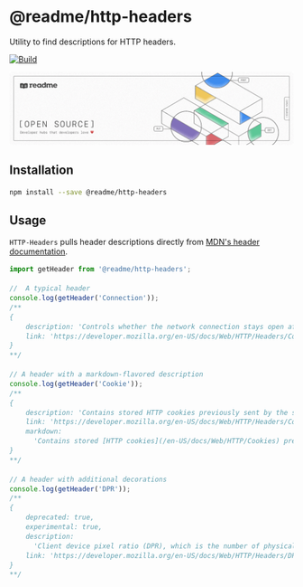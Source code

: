 # @readme/http-headers

Utility to find descriptions for HTTP headers.

[![Build](https://github.com/readmeio/http-headers/workflows/CI/badge.svg)](https://github.com/readmeio/http-headers)

[![](https://raw.githubusercontent.com/readmeio/.github/main/oss-header.png)](https://readme.io)

## Installation

```sh
npm install --save @readme/http-headers
```

## Usage

`HTTP-Headers` pulls header descriptions directly from [MDN's header documentation](https://developer.mozilla.org/en-US/docs/Web/HTTP/Headers).

```js
import getHeader from '@readme/http-headers';

//  A typical header
console.log(getHeader('Connection'));
/**
{
    description: 'Controls whether the network connection stays open after the current transaction finishes.',
    link: 'https://developer.mozilla.org/en-US/docs/Web/HTTP/Headers/Connection',
}
**/

// A header with a markdown-flavored description
console.log(getHeader('Cookie'));
/**
{
    description: 'Contains stored HTTP cookies previously sent by the server with the Set-Cookie header.',
    link: 'https://developer.mozilla.org/en-US/docs/Web/HTTP/Headers/Cookie',
    markdown:
      'Contains stored [HTTP cookies](/en-US/docs/Web/HTTP/Cookies) previously sent by the server with the "Set-Cookie" header',
}
**/

// A header with additional decorations
console.log(getHeader('DPR'));
/**
{
    deprecated: true,
    experimental: true,
    description:
      'Client device pixel ratio (DPR), which is the number of physical device pixels corresponding to every CSS pixel.',
    link: 'https://developer.mozilla.org/en-US/docs/Web/HTTP/Headers/DPR',
}
**/
```
